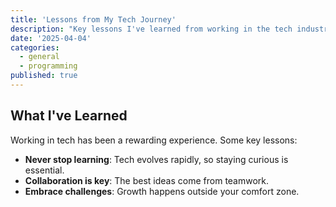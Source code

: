 ```yaml
---
title: 'Lessons from My Tech Journey'
description: "Key lessons I've learned from working in the tech industry."
date: '2025-04-04'
categories:
  - general
  - programming
published: true
---
```


## What I've Learned

Working in tech has been a rewarding experience. Some key lessons:

- **Never stop learning**: Tech evolves rapidly, so staying curious is essential.
- **Collaboration is key**: The best ideas come from teamwork.
- **Embrace challenges**: Growth happens outside your comfort zone.
